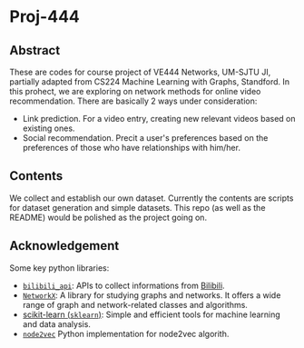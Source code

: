 # Proj-444

## Abstract
These are codes for course project of VE444 Networks, UM-SJTU JI, partially adapted from CS224 Machine Learning with Graphs, Standford. In this prohect, we are exploring on network methods for online video recommendation. There are basically 2 ways under consideration:
- Link prediction.
  For a video entry, creating new relevant videos based on existing ones.
- Social recommendation.
  Precit a user's preferences based on the preferences of those who have relationships with him/her.

## Contents
We collect and establish our own dataset. Currently the contents are scripts for dataset generation and simple datasets. This repo (as well as the README) would be polished as the project going on.

## Acknowledgement
Some key python libraries:
- [`bilibili_api`](https://github.com/Passkou/bilibili_api): APIs to collect informations from [Bilibili](https://www.bilibili.com).
- [`NetworkX`](https://networkx.org/): A library for studying graphs and networks. It offers a wide range of graph and network-related classes and algorithms.
- [scikit-learn (`sklearn`)](https://scikit-learn.org/): Simple and efficient tools for machine learning and data analysis.
- [`node2vec`](https://github.com/eliorc/node2vec) Python implementation for node2vec algorith.
